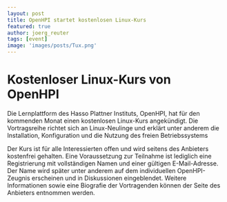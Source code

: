 ```yaml
---
layout: post
title: OpenHPI startet kostenlosen Linux-Kurs
featured: true
author: joerg_reuter
tags: [event]
image: 'images/posts/Tux.png'
---
```


# Kostenloser Linux-Kurs von OpenHPI

Die Lernplattform des Hasso Plattner Instituts, OpenHPI, hat für den kommenden Monat einen kostenlosen Linux-Kurs angekündigt. Die Vortragsreihe richtet sich an Linux-Neulinge und erklärt unter anderem die Installation, Konfiguration und die Nutzung des freien Betriebssystems

Der Kurs ist für alle Interessierten offen und wird seitens des Anbieters kostenfrei gehalten. Eine Voraussetzung zur Teilnahme ist lediglich eine Registrierung mit vollständigen Namen und einer gültigen E-Mail-Adresse. Der Name wird später unter anderem auf dem individuellen OpenHPI-Zeugnis erscheinen und in Diskussionen eingeblendet. Weitere Informationen sowie eine Biografie der Vortragenden können der Seite des Anbieters entnommen werden.

